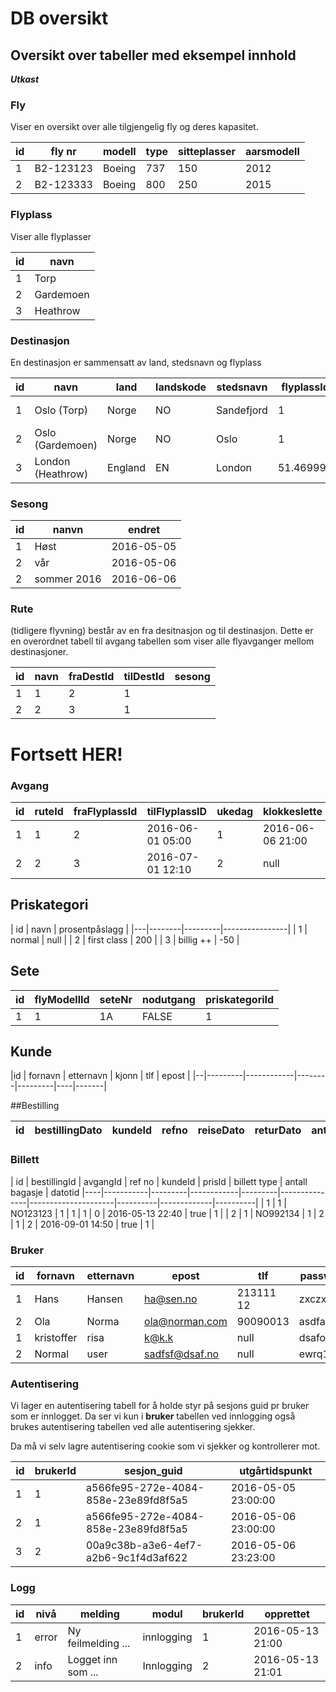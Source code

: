 # DB oversikt

## Oversikt over tabeller med eksempel innhold

**_Utkast_**

### Fly
Viser en oversikt over alle tilgjengelig fly og deres kapasitet.

| id | fly nr |  modell | type | sitteplasser | aarsmodell | 
|----|--------|------------|--------|----------------|---------------|
| 1 | B2-123123  | Boeing | 737 | 150 | 2012 |
| 2 | B2-123333  | Boeing | 800 | 250 | 2015 | 

### Flyplass
Viser alle flyplasser

| id | navn |
|----|--------|
| 1 | Torp | 
| 2 | Gardemoen | 
| 3 | Heathrow | 

### Destinasjon
En destinasjon er sammensatt av land, stedsnavn og flyplass

| id | navn | land |  landskode | stedsnavn | flyplassId| geo_lat | geo_lang | endret  |
|----|------|------|------------|----------|------------|----------|----------|-------|
| 1 | Oslo (Torp)  | Norge | NO | Sandefjord | 1 | 59.000053 | 10.019490 | 2016-06-04 |
| 2 | Oslo (Gardemoen) | Norge | NO | Oslo | 1 | 60.197591 | 11.100910 | 2016-06-06 |
| 3 | London (Heathrow)  | England | EN | London  | 51.469996 | -0.454006  | 2016-06-06 |

### Sesong
| id | nanvn | endret |
|----|------|---------|
| 1 | Høst | 2016-05-05|
| 2 | vår | 2016-05-06 |
| 2 | sommer 2016 | 2016-06-06 |

### Rute
(tidligere flyvning) består av en fra desitnasjon og til destinasjon.
Dette er en overordnet tabell til avgang tabellen som viser alle flyavganger mellom destinasjoner. 

| id | navn | fraDestId | tilDestId | sesong |
|----|------|-----------|-----------|--------|
| 1 | 1 | 2 |  1 | 
| 2 | 2 | 3 |  1 |

# Fortsett HER!

### Avgang

| id | ruteId | fraFlyplassId | tilFlyplassID | ukedag | klokkeslette | reiseTid | direkte |
|----|--------|---------------|---------------|--------|--------------|----------|---------|
| 1 | 1 | 2 | 2016-06-01 05:00 | 1 | 2016-06-06 21:00 |  1 | null | 1 |
| 2 | 2 | 3 | 2016-07-01 12:10 | 2 | null | 2 | 1 | 1 |

## Priskategori

| id | navn  | prosentpåslagg |
|---|--------|---------|----------------|
| 1 | normal  | null |
| 2 | first class | 200 |
| 3 | billig ++  | -50 |


## Sete

| id | flyModellId | seteNr | nodutgang | priskategoriId |
|---|--------------|--------|-----------|-------------|
| 1 | 1 | 1A | FALSE | 1 | 

## Kunde

|id | fornavn | etternavn | kjonn  | tlf | epost |
|--|---------|------------|--------|---------|----|-------|

##Bestilling

|id | bestillingDato | kundeId | refno |  reiseDato | returDato | antallVoksen | antallBarn | antallBebis  |
|---|----------------|---------|-------|------------|-----------|--------------|------------|---------------|

### Billett
| id | bestillingId | avgangId | ref no | kundeId | prisId | billett type | antall bagasje | datotid 
|----|-----------|---------|------------|---------|---------------|---------------------|----------|-------------|----------|
| 1 | 1 | NO123123 | 1 | 1 | 1 | 0 | 2016-05-13 22:40 | true | 1 |
| 2 | 1 | NO992134 | 1 | 2 | 1 | 2 | 2016-09-01 14:50 | true | 1 |


### Bruker
| id  | fornavn | etternavn | epost | tlf  |  password  |
|---|-----------|-----------|-------|------|----------|
| 1 | Hans | Hansen | ha@sen.no | 213111 12  | zxczxcsd |
| 2 |Ola | Norma | ola@norman.com | 90090013  |  asdfasdf |
| 1 | kristoffer | risa | k@k.k | null | dsafopsdfi |
| 2 | Normal | user | sadfsf@dsaf.no  | null | ewrq1| 

### Autentisering
Vi lager en autentisering tabell for å holde styr på sesjons guid pr bruker som er innlogget. Da ser vi kun i __bruker__ tabellen ved innlogging også brukes autentisering tabellen ved alle autentisering sjekker. 

Da må vi selv lagre autentisering cookie som vi sjekker og kontrollerer mot. 

| id | brukerId | sesjon_guid | utgårtidspunkt |
|----|-------------|----------------|---------------------|
| 1 | 1 | a566fe95-272e-4084-858e-23e89fd8f5a5 | 2016-05-05 23:00:00 |
| 2 | 1 | a566fe95-272e-4084-858e-23e89fd8f5a5 | 2016-05-06 23:00:00 |
| 3 | 2 | 00a9c38b-a3e6-4ef7-a2b6-9c1f4d3af622 | 2016-05-06 23:23:00 |

### Logg
| id | nivå | melding | modul | brukerId | opprettet |
|----|--------|------------|----------|-------------|-----------|
| 1 | error | Ny feilmelding ... | innlogging | 1 | 2016-05-13 21:00 |
| 2 | info | Logget inn som ... | Innlogging | 2 | 2016-05-13 21:01 |
